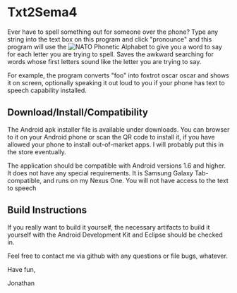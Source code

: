 # Txt2Sema4

Ever have to spell something out for someone over the phone?  Type any string into the text box on this program and click "pronounce" and this program will use the ![NATO Phonetic Alphabet](http://en.wikipedia.org/wiki/NATO_phonetic_alphabet) to give you a word to say for each letter you are trying to spell.  Saves the awkward searching for words whose first letters sound like the letter you are trying to say.

For example, the program converts "foo" into foxtrot oscar oscar and shows it on screen, optionally speaking it out loud to you if your phone has text to speech capability installed.


## Download/Install/Compatibility

The Android apk installer file is available under downloads.  You can browser to it on your Android phone or scan the QR code to install it, if you have allowed your phone to install out-of-market apps.  I will probably put this in the store eventually.

The application should be compatible with Android versions 1.6 and higher.  It does not have any special requirements.  It is Samsung Galaxy Tab-compatible, and runs on my Nexus One.  You will not have access to the text to speech 

## Build Instructions

If you really want to build it yourself, the necessary artifacts to build it yourself with the Android Development Kit and Eclipse should be checked in.

Feel free to contact me via github with any questions or file bugs, whatever.

Have fun,

Jonathan
